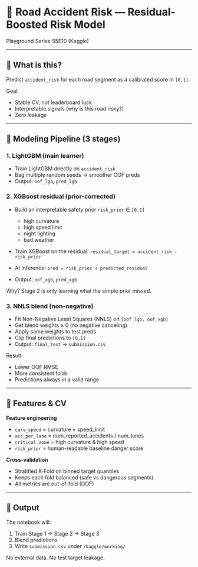 # 🚦 Road Accident Risk — Residual-Boosted Risk Model

Playground Series S5E10 (Kaggle)

---

## 🎯 What is this?

Predict `accident_risk` for each road segment as a calibrated score in `[0,1]`.

Goal:

* Stable CV, not leaderboard luck
* Interpretable signals (why is this road risky?)
* Zero leakage

---

## 🧠 Modeling Pipeline (3 stages)

### 1. LightGBM (main learner)

* Train LightGBM directly on `accident_risk`
* Bag multiple random seeds → smoother OOF preds
* Output: `oof_lgb`, `pred_lgb`

### 2. XGBoost residual (prior-corrected)

* Build an interpretable safety prior `risk_prior` ∈ `[0,1]`

  * high curvature
  * high speed limit
  * night lighting
  * bad weather
* Train XGBoost on the residual:
  `residual_target = accident_risk - risk_prior`
* At inference:
  `pred = risk_prior + predicted_residual`
* Output: `oof_xgb`, `pred_xgb`

Why? Stage 2 is only learning what the simple prior missed.

### 3. NNLS blend (non-negative)

* Fit Non-Negative Least Squares (NNLS) on `[oof_lgb, oof_xgb]`
* Get blend weights ≥ 0 (no negative canceling)
* Apply same weights to test preds
* Clip final predictions to `[0,1]`
* Output: `final_test` → `submission.csv`

Result:

* Lower OOF RMSE
* More consistent folds
* Predictions always in a valid range

---

## 🔬 Features & CV

**Feature engineering**

* `curv_speed` = curvature × speed_limit
* `acc_per_lane` = num_reported_accidents / num_lanes
* `critical_zone` = high curvature & high speed
* `risk_prior` = human-readable baseline danger score

**Cross-validation**

* Stratified K-Fold on binned target quantiles
* Keeps each fold balanced (safe vs dangerous segments)
* All metrics are out-of-fold (OOF)

---

## 📂 Output

The notebook will:

1. Train Stage 1 → Stage 2 → Stage 3
2. Blend predictions
3. Write `submission.csv` under `/kaggle/working/`

No external data. No test target leakage.
